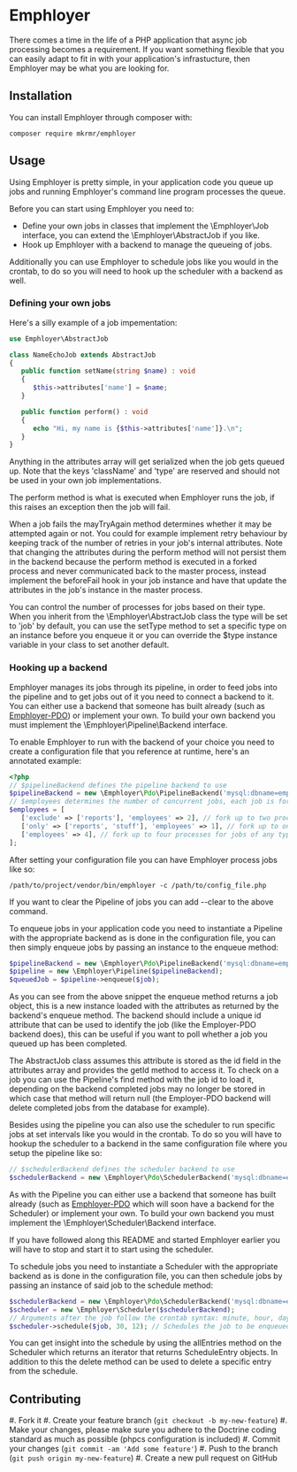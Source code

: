 # Emphloyer

There comes a time in the life of a PHP application that async job processing
becomes a requirement. If you want something flexible that you can easily adapt
to fit in with your application's infrastucture, then Emphloyer may be what you
are looking for.

## Installation

You can install Emphloyer through composer with:

    composer require mkrmr/emphloyer

## Usage

Using Emphloyer is pretty simple, in your application code you queue up jobs and
running Emphloyer's command line program processes the queue.

Before you can start using Emphloyer you need to:

- Define your own jobs in classes that implement the \Emphloyer\Job interface,
  you can extend the \Emphloyer\AbstractJob if you like. 
- Hook up Emphloyer with a backend to manage the queueing of jobs.

Additionally you can use Emphloyer to schedule jobs like you would in the
crontab, to do so you will need to hook up the scheduler with a backend as well.

### Defining your own jobs

Here's a silly example of a job impementation:

```php
use Emphloyer\AbstractJob

class NameEchoJob extends AbstractJob 
{
   public function setName(string $name) : void 
   {
      $this->attributes['name'] = $name;
   }

   public function perform() : void 
   {
      echo "Hi, my name is {$this->attributes['name']}.\n";
   }
}
```

Anything in the attributes array will get serialized when the job gets queued
up. Note that the keys 'className' and 'type' are reserved and should not be
used in your own job implementations. 

The perform method is what is executed when Emphloyer runs the job, if this
raises an exception then the job will fail. 

When a job fails the mayTryAgain method determines whether it may be attempted
again or not. You could for example implement retry behaviour by keeping track
of the number of retries in your job's internal attributes. Note that changing
the attributes during the perform method will not persist them in the backend
because the perform method is executed in a forked process and never
communicated back to the master process, instead implement the beforeFail hook
in your job instance and have that update the attributes in the job's instance 
in the master process.

You can control the number of processes for jobs based on their type. When you
inherit from the \Emphloyer\AbstractJob class the type will be set to 'job' by
default, you can use the setType method to set a specific type on an instance
before you enqueue it or you can override the $type instance variable in your
class to set another default.

### Hooking up a backend 

Emphloyer manages its jobs through its pipeline, in order to feed jobs into the
pipeline and to get jobs out of it you need to connect a backend to it. You can
either use a backend that someone has built already (such as [Emphloyer-PDO](https://github.com/mkremer/emphloyer-pdo)) or
implement your own. To build your own backend you must implement the
\Emphloyer\Pipeline\Backend interface.

To enable Emphloyer to run with the backend of your choice you need to create a
configuration file that you reference at runtime, here's an annotated example:

```php
<?php
// $pipelineBackend defines the pipeline backend to use
$pipelineBackend = new \Emphloyer\Pdo\PipelineBackend('mysql:dbname=emphloyer_example;host=localhost', 'user', 'password');
// $employees determines the number of concurrent jobs, each job is forked off using pcntl_fork. Each entry is used, so if you specify duplicates that will simply add more employees for those types.
$employees = [
   ['exclude' => ['reports'], 'employees' => 2], // fork up to two processes for jobs of any type except 'reports'
   ['only' => ['reports', 'stuff'], 'employees' => 1], // fork up to one process for jobs of the types 'reports' and 'stuff'
   ['employees' => 4], // fork up to four processes for jobs of any type
];
```

After setting your configuration file you can have Emphloyer process jobs like 
so:

    /path/to/project/vendor/bin/emphloyer -c /path/to/config_file.php

If you want to clear the Pipeline of jobs you can add --clear to the above command.

To enqueue jobs in your application code you need to instantiate a Pipeline with
the appropriate backend as is done in the configuration file, you can then
simply enqueue jobs by passing an instance to the enqueue method:

```php
$pipelineBackend = new \Emphloyer\Pdo\PipelineBackend('mysql:dbname=emphloyer_example;host=localhost', 'user', 'password');
$pipeline = new \Emphloyer\Pipeline($pipelineBackend);
$queuedJob = $pipeline->enqueue($job);
```

As you can see from the above snippet the enqueue method returns a job object,
this is a new instance loaded with the attributes as returned by the backend's
enqueue method. The backend should include a unique id attribute that can be 
used to identify the job (like the Employer-PDO backend does), this can be
useful if you want to poll whether a job you queued up has been completed. 

The AbstractJob class assumes this attribute is stored as the id field in the 
attributes array and provides the getId method to access it.  To check on a job 
you can use the Pipeline's find method with the job id to load it, depending on 
the backend completed jobs may no longer be stored in which case that method 
will return null (the Employer-PDO backend will delete completed jobs from the 
database for example). 

Besides using the pipeline you can also use the scheduler to run specific jobs
at set intervals like you would in the crontab. To do so you will have to hookup
the scheduler to a backend in the same configuration file where you setup the
pipeline like so: 

```php
// $schedulerBackend defines the scheduler backend to use
$schedulerBackend = new \Emphloyer\Pdo\SchedulerBackend('mysql:dbname=emphloyer_example;host=localhost', 'user', 'password');
```

As with the Pipeline you can either use a backend that someone has built \
already (such as [Emphloyer-PDO](https://github.com/mkremer/emphloyer-pdo) which
will soon have a backend for the Scheduler) or implement your own. To build 
your own backend you must implement the \Emphloyer\Scheduler\Backend interface.

If you have followed along this README and started Emphloyer earlier you will
have to stop and start it to start using the scheduler.

To schedule jobs you need to instantiate a Scheduler with the appropriate
backend as is done in the configuration file, you can then schedule jobs by
passing an instance of said job to the schedule method:

```php
$schedulerBackend = new \Emphloyer\Pdo\SchedulerBackend('mysql:dbname=emphloyer_example;host=localhost', 'user', 'password');
$scheduler = new \Emphloyer\Scheduler($schedulerBackend);
// Arguments after the job follow the crontab syntax: minute, hour, day of month, month, day of week
$scheduler->schedule($job, 30, 12); // Schedules the job to be enqueued every day at 12:30
```

You can get insight into the schedule by using the allEntries method on the
Scheduler which returns an iterator that returns ScheduleEntry objects. In
addition to this the delete method can be used to delete a specific entry from
the schedule.

## Contributing

#. Fork it
#. Create your feature branch (`git checkout -b my-new-feature`)
#. Make your changes, please make sure you adhere to the Doctrine coding standard as much as possible (phpcs configuration is included)
#. Commit your changes (`git commit -am 'Add some feature'`)
#. Push to the branch (`git push origin my-new-feature`)
#. Create a new pull request on GitHub

